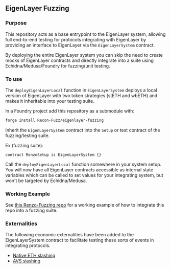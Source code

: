 ## EigenLayer Fuzzing

### Purpose
This repository acts as a base entrypoint to the EigenLayer system, allowing full end-to-end testing for protocols integrating with EigenLayer by providing an interface to EigenLayer via the `EigenLayerSystem` contract. 

By deploying the entire EigenLayer system you can skip the need to create mocks of EigenLayer contracts and directly integrate into a suite using Echidna/Medusa/Foundry for fuzzing/unit testing. 

### To use 
The `deployEigenLayerLocal` function in `EigenLayerSystem` deploys a local version of EigenLayer with two token strategies (stETH and wbETH) and makes it inheritable into your testing suite.

In a Foundry project add this repository as a submodule with: 

```bash 
forge install Recon-Fuzz/eigenlayer-fuzzing
```

Inherit the `EigenLayerSystem` contract into the `Setup` or test contract of the fuzzing/testing suite.

Ex (fuzzing suite):

```solidity
contract RenzoSetup is EigenLayerSystem {}
```

Call the `deployEigenLayerLocal` function somewhere in your system setup. You will now have all EigenLayer contracts accessible as internal state variables which can be called to set values for your integrating system, but won't be targeted by Echidna/Medusa. 

### Working Example

See [this Renzo-Fuzzing repo](https://github.com/Recon-Fuzz/renzo-fuzzing) for a working example of how to integrate this repo into a fuzzing suite.

### Externalities
The following economic externalities have been added to the EigenLayerSystem contract to facilitate testing these sorts of events in integrating protocols. 

- [Native ETH slashing](https://github.com/Recon-Fuzz/eigenlayer-fuzzing/blob/4416d89454aa1d201a101bca90c24100e9434141/src/test/recon/EigenLayerSystem.sol#L16-L25)
- [AVS slashing](https://github.com/Recon-Fuzz/eigenlayer-fuzzing/blob/4416d89454aa1d201a101bca90c24100e9434141/src/test/recon/EigenLayerSystem.sol#L29-L65)

